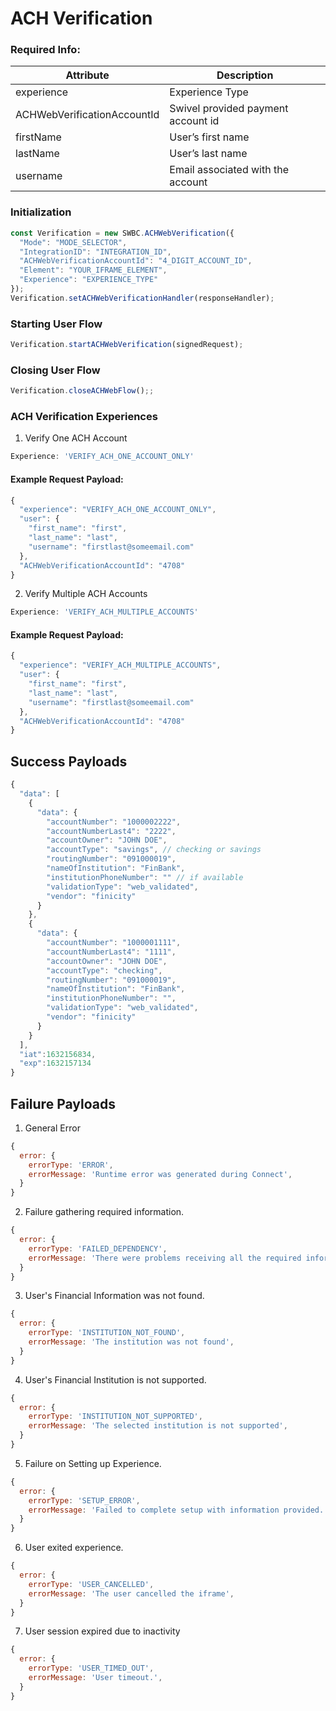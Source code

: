 
# ACH Verification

### Required Info:


| Attribute   | Description |
| ----------- | ----------- |
| experience  | Experience Type |
| ACHWebVerificationAccountId | Swivel provided payment account id |
| firstName | User’s first name |
| lastName | User’s last name |
| username | Email associated with the account | 

### Initialization

```js
const Verification = new SWBC.ACHWebVerification({ 
  "Mode": "MODE_SELECTOR", 
  "IntegrationID": "INTEGRATION_ID", 
  "ACHWebVerificationAccountId": "4_DIGIT_ACCOUNT_ID", 
  "Element": "YOUR_IFRAME_ELEMENT", 
  "Experience": "EXPERIENCE_TYPE" 
});
Verification.setACHWebVerificationHandler(responseHandler);
```

### Starting User Flow

```js
Verification.startACHWebVerification(signedRequest);
```

### Closing User Flow

```js
Verification.closeACHWebFlow();;
```

### ACH Verification Experiences

1. Verify One ACH Account

```js
Experience: 'VERIFY_ACH_ONE_ACCOUNT_ONLY'
```
#### Example Request Payload:
```js
{
  "experience": "VERIFY_ACH_ONE_ACCOUNT_ONLY",
  "user": { 
    "first_name": "first", 
    "last_name": "last", 
    "username": "firstlast@someemail.com"
  },
  "ACHWebVerificationAccountId": "4708"
}

```

2. Verify Multiple ACH Accounts

```js
Experience: 'VERIFY_ACH_MULTIPLE_ACCOUNTS'
```
#### Example Request Payload:
```js
{
  "experience": "VERIFY_ACH_MULTIPLE_ACCOUNTS",
  "user": { 
    "first_name": "first", 
    "last_name": "last", 
    "username": "firstlast@someemail.com"
  },
  "ACHWebVerificationAccountId": "4708"
}

```


## Success Payloads

```js
{
  "data": [
    {
      "data": {
        "accountNumber": "1000002222",
        "accountNumberLast4": "2222",
        "accountOwner": "JOHN DOE",
        "accountType": "savings", // checking or savings
        "routingNumber": "091000019",
        "nameOfInstitution": "FinBank",
        "institutionPhoneNumber": "" // if available
        "validationType": "web_validated",
        "vendor": "finicity"
      }
    },
    {
      "data": {
        "accountNumber": "1000001111",
        "accountNumberLast4": "1111",
        "accountOwner": "JOHN DOE",
        "accountType": "checking",
        "routingNumber": "091000019",
        "nameOfInstitution": "FinBank",
        "institutionPhoneNumber": "",
        "validationType": "web_validated", 
        "vendor": "finicity"
      }
    }
  ],
  "iat":1632156834,
  "exp":1632157134
}
```

## Failure Payloads

1. General Error
```js
{
  error: {
    errorType: 'ERROR',
    errorMessage: 'Runtime error was generated during Connect',
  }
}

```

2. Failure gathering required information.
```js
{
  error: {
    errorType: 'FAILED_DEPENDENCY',
    errorMessage: 'There were problems receiving all the required information for your request.',
  }
}
```

3. User's Financial Information was not found.
```js
{
  error: {
    errorType: 'INSTITUTION_NOT_FOUND',
    errorMessage: 'The institution was not found',
  }
}
```

4. User's Financial Institution is not supported.
```js
{
  error: {
    errorType: 'INSTITUTION_NOT_SUPPORTED',
    errorMessage: 'The selected institution is not supported',
  }
}
```

5. Failure on Setting up Experience.
```js
{
  error: {
    errorType: 'SETUP_ERROR',
    errorMessage: 'Failed to complete setup with information provided.',
  }
}
```

6. User exited experience.
```js
{
  error: {
    errorType: 'USER_CANCELLED',
    errorMessage: 'The user cancelled the iframe',
  }
}
```

7. User session expired due to inactivity
```js
{
  error: {
    errorType: 'USER_TIMED_OUT',
    errorMessage: 'User timeout.',
  }
}
```